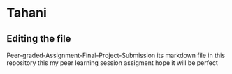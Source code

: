 # Tahani
## Editing the file
Peer-graded-Assignment-Final-Project-Submission
its markdown file in this repository
this my peer learning session assigment hope it will be perfect
